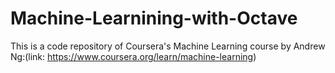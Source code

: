 # Machine-Learnining-with-Octave
This is a code repository of Coursera's Machine Learning course by Andrew Ng:(link: https://www.coursera.org/learn/machine-learning)
